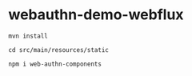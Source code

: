 # webauthn-demo-webflux


`mvn install`

`cd src/main/resources/static`

`npm i web-authn-components`
